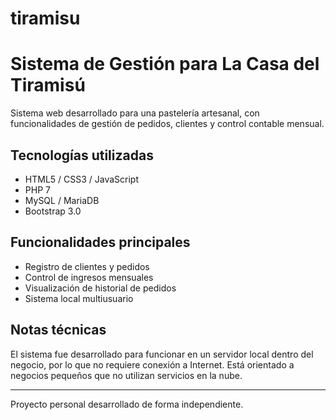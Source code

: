 tiramisu
===========
# Sistema de Gestión para La Casa del Tiramisú

Sistema web desarrollado para una pastelería artesanal, con funcionalidades de gestión de pedidos, clientes y control contable mensual.

## Tecnologías utilizadas

- HTML5 / CSS3 / JavaScript
- PHP 7
- MySQL / MariaDB
- Bootstrap 3.0

## Funcionalidades principales

- Registro de clientes y pedidos
- Control de ingresos mensuales
- Visualización de historial de pedidos
- Sistema local multiusuario

## Notas técnicas

El sistema fue desarrollado para funcionar en un servidor local dentro del negocio, por lo que no requiere conexión a Internet. Está orientado a negocios pequeños que no utilizan servicios en la nube.

---

Proyecto personal desarrollado de forma independiente.
